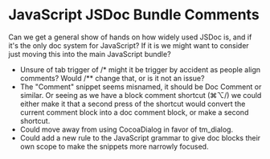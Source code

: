 # JavaScript JSDoc Bundle Comments

Can we get a general show of hands on how widely used JSDoc is, and if it's the only doc system for JavaScript? If it is we might want to consider just moving this into the main JavaScript bundle?

* Unsure of tab trigger of /* might it be trigger by accident as people align comments? Would /** change that, or is it not an issue?
* The "Comment" snippet seems misnamed, it should be Doc Comment or similar. Or seeing as we have a block comment shortcut (⌘⌥/) we could either make it that a second press of the shortcut would convert the current comment block into a doc comment block, or make a second shortcut.
* Could move away from using CocoaDialog in favor of tm_dialog.
* Could add a new rule to the JavaScript grammar to give doc blocks their own scope to make the snippets more narrowly focused.
